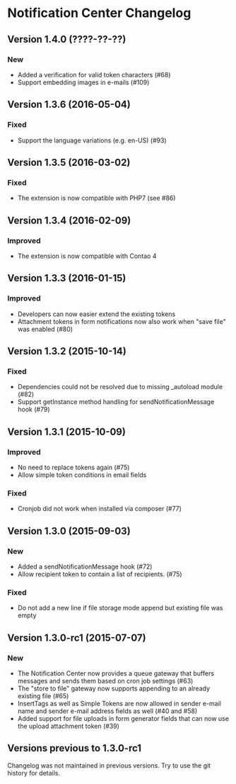 Notification Center Changelog
===========================

Version 1.4.0 (????-??-??)
--------------------------

### New
- Added a verification for valid token characters (#68)
- Support embedding images in e-mails (#109)


Version 1.3.6 (2016-05-04)
--------------------------

### Fixed
- Support the language variations (e.g. en-US) (#93)


Version 1.3.5 (2016-03-02)
--------------------------

### Fixed
- The extension is now compatible with PHP7 (see #86)


Version 1.3.4 (2016-02-09)
--------------------------

### Improved
- The extension is now compatible with Contao 4


Version 1.3.3 (2016-01-15)
--------------------------

### Improved
- Developers can now easier extend the existing tokens
- Attachment tokens in form notifications now also work when "save file" was enabled (#80)


Version 1.3.2 (2015-10-14)
--------------------------

### Fixed
- Dependencies could not be resolved due to missing \_autoload module (#82)
- Support getInstance method handling for sendNotificationMessage hook (#79)


Version 1.3.1 (2015-10-09)
--------------------------

### Improved
- No need to replace tokens again (#75)
- Allow simple token conditions in email fields

### Fixed
- Cronjob did not work when installed via composer (#77)


Version 1.3.0 (2015-09-03)
--------------------------

### New
- Added a sendNotificationMessage hook (#72)
- Allow recipient token to contain a list of recipients. (#75)

### Fixed
- Do not add a new line if file storage mode append but existing file was empty


Version 1.3.0-rc1 (2015-07-07)
------------------------------

### New
- The Notification Center now provides a queue gateway that buffers messages and sends them based on cron job settings (#63)
- The "store to file" gateway now supports appending to an already existing file (#65)
- InsertTags as well as Simple Tokens are now allowed in sender e-mail name and sender e-mail address fields as well (#40 and #58)
- Added support for file uploads in form generator fields that can now use the upload attachment token (#39)


Versions previous to 1.3.0-rc1
------------------------------

Changelog was not maintained in previous versions.
Try to use the git history for details.
